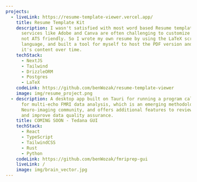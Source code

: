 ```yaml
---
projects:
  - liveLink: https://resume-template-viewer.vercel.app/
    title: Resume Template Kit
    description: I wasn't satisfied with most word based Resume templates, and
      services like Adobe and Canva are often challenging to customize and are
      not ATS friendly. So I wrote my own resume by using the LaTeX scripting
      language, and built a tool for myself to host the PDF version and manage
      it's content over time.
    techStack:
      - NextJS
      - Tailwind
      - DrizzleORM
      - Postgres
      - LaTeX
    codeLink: https://github.com/benWozak/resume-template-viewer
    image: img/resume_project.png
  - description: A desktop app built on Tauri for running a program called Tedana
      for multi-echo FMRI data analysis, which is an emerging methodology in the
      Neuro-imaging community, and offers additional features to review outputs
      and improve data quality assurance.
    title: COMING SOON - Tedana GUI
    techStack:
      - React
      - TypeScript
      - TailwindCSS
      - Rust
      - Python
    codeLink: https://github.com/benWozak/fmriprep-gui
    liveLink: /
    image: img/brain_vector.jpg
---
```

